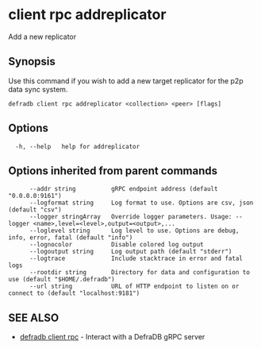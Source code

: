# client rpc addreplicator

Add a new replicator

## Synopsis

Use this command if you wish to add a new target replicator
for the p2p data sync system.

```
defradb client rpc addreplicator <collection> <peer> [flags]
```

## Options

```
  -h, --help   help for addreplicator
```

## Options inherited from parent commands

```
      --addr string          gRPC endpoint address (default "0.0.0.0:9161")
      --logformat string     Log format to use. Options are csv, json (default "csv")
      --logger stringArray   Override logger parameters. Usage: --logger <name>,level=<level>,output=<output>,...
      --loglevel string      Log level to use. Options are debug, info, error, fatal (default "info")
      --lognocolor           Disable colored log output
      --logoutput string     Log output path (default "stderr")
      --logtrace             Include stacktrace in error and fatal logs
      --rootdir string       Directory for data and configuration to use (default "$HOME/.defradb")
      --url string           URL of HTTP endpoint to listen on or connect to (default "localhost:9181")
```

## SEE ALSO

* [defradb client rpc](defradb_client_rpc.md)	 - Interact with a DefraDB gRPC server

